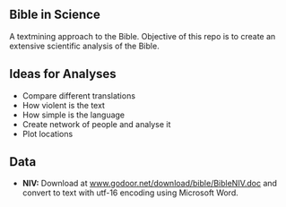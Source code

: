 ## Bible in Science
A textmining approach to the Bible. Objective of this repo is to create an extensive scientific analysis of the Bible.

## Ideas for Analyses
* Compare different translations
* How violent is the text
* How simple is the language
* Create network of people and analyse it
* Plot locations

## Data
* **NIV:** Download at www.godoor.net/download/bible/BibleNIV.doc and convert to text with utf-16 encoding using Microsoft Word.
